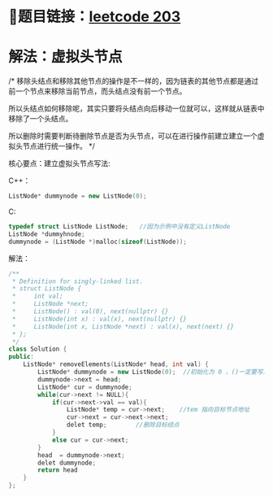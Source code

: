 # 🔗题目链接：[leetcode 203](https://leetcode.cn/problems/remove-linked-list-elements/)

# 解法：虚拟头节点

/*
移除头结点和移除其他节点的操作是不一样的，因为链表的其他节点都是通过前一个节点来移除当前节点，而头结点没有前一个节点。

所以头结点如何移除呢，其实只要将头结点向后移动一位就可以，这样就从链表中移除了一个头结点。

所以删除时需要判断待删除节点是否为头节点，可以在进行操作前建立建立一个虚拟头节点进行统一操作。
*/

核心要点：建立虚拟头节点写法:


C++：
```C++
ListNode* dummynode = new ListNode(0); 
```
C:
```C
typedef struct ListNode ListNode;   //因为示例中没有定义ListNode
ListNode *dummyhnode;
dummynode = (ListNode *)malloc(sizeof(ListNode));
```
解法：
```C++
/**
 * Definition for singly-linked list.
 * struct ListNode {
 *     int val;
 *     ListNode *next;
 *     ListNode() : val(0), next(nullptr) {}
 *     ListNode(int x) : val(x), next(nullptr) {}
 *     ListNode(int x, ListNode *next) : val(x), next(next) {}
 * };
 */
class Solution {
public:
    ListNode* removeElements(ListNode* head, int val) {
        ListNode* dummynode = new ListNode(0);  //初始化为 0 ，()一定要写东西
        dummynode->next = head;
        ListNode* cur = dummynode;
        while(cur->next != NULL){
            if(cur->next->val == val){
                ListNode* temp = cur->next;    //tem 指向目标节点地址
                cur->next = cur->next->next;
                delet temp;        //删除目标结点
            }
            else cur = cur->next;
        }
        head  = dummynode->next;
        delet dummynode;
        return head
    }
};
```
